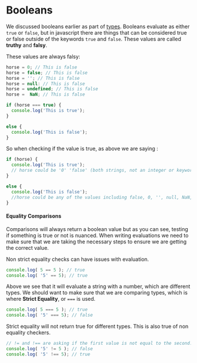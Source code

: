 # Booleans

We discussed booleans earlier as part of [types](types-data-types.md#boolean). Booleans evaluate as either `true` or `false`, but in javascript there are things that can be considered true or false outside of the keywords `true` and `false`. These values are called **truthy** and **falsy**.

These values are always falsy: 

```javascript
horse = 0; // This is false
horse = false; // This is false
horse = ''; // This is false
horse = null: // This is false
horse = undefined; // This is false
horse =  NaN; // This is false

if (horse === true) {
  console.log('This is true');
}

else {
  console.log('This is false');
}
```

So when checking if the value is true, as above we are saying :

```javascript
if (horse) {
  console.log('This is true');
  // horse could be '0' 'false' (both strings, not an integer or keyword), [], {} etc.
}

else {
  console.log('This is false');
  //horse could be any of the values including false, 0, '', null, NaN, undefined. 
}
```

#### Equality Comparisons

Comparisons will always return a boolean value but as you can see, testing if something is true or not is nuanced. When writing evaluations we need to make sure that we are taking the necessary steps to ensure we are getting the correct value. 

Non strict equality checks can have issues with evaluation.

```javascript
console.log( 5 == 5 ); // true
console.log( '5' == 5); // true
```

Above we see that it will evaluate a string with a number, which are different types. We should want to make sure that we are comparing types, which is where **Strict Equality**, or `===` is used.

```javascript
console.log( 5 === 5 ); // true
console.log( '5' === 5); // false
```

Strict equality will not return true for different types. This is also true of non equality checkers.

```javascript
// != and !== are asking if the first value is not equal to the second.
console.log( '5' != 5 ); // false
console.log( '5' !== 5); // true
```



